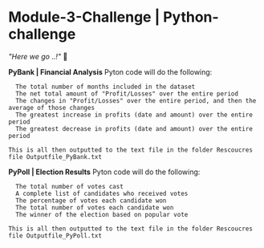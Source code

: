 # Module-3-Challenge | Python-challenge
<i> "Here we go ..!"</i> :mushroom:
  
  
 <b>PyBank | Financial Analysis</b>
    Pyton code will do the following:

      The total number of months included in the dataset
      The net total amount of "Profit/Losses" over the entire period
      The changes in "Profit/Losses" over the entire period, and then the average of those changes
      The greatest increase in profits (date and amount) over the entire period
      The greatest decrease in profits (date and amount) over the entire period

    This is all then outputted to the text file in the folder Rescoucres file Outputfile_PyBank.txt
  
  
  
   <b>PyPoll | Election Results</b>
    Pyton code will do the following:
  
      The total number of votes cast
      A complete list of candidates who received votes
      The percentage of votes each candidate won
      The total number of votes each candidate won
      The winner of the election based on popular vote
  
    This is all then outputted to the text file in the folder Rescoucres file Outputfile_PyPoll.txt
